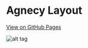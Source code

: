 # Agnecy Layout

[View on GitHub Pages](https://alekseypolishchuk.github.io/Agnecy-Landing-Page/)


![alt tag](https://i.ibb.co/P53vknG/screenshot.jpg)
